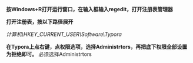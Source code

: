 **按Windows+R打开运行窗口，在输入框输入regedit，打开注册表管理器**





**打开注册表，按以下路径展开**

*计算机\HKEY_CURRENT_USER\Software\Typora*

**在Typora上点右键，点权限选项，选择Administrtors，再把底下权限全部设置为拒绝即可。**
必须选择Administrtors